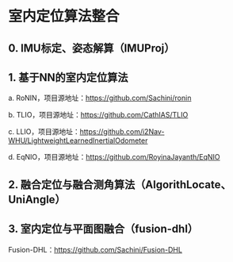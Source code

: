 # 室内定位算法整合

## 0. IMU标定、姿态解算（IMUProj）

## 1. 基于NN的室内定位算法

a. RoNIN，项目源地址：https://github.com/Sachini/ronin 

b. TLIO，项目源地址：https://github.com/CathIAS/TLIO 

c. LLIO，项目源地址：https://github.com/i2Nav-WHU/LightweightLearnedInertialOdometer 

d. EqNIO，项目源地址：https://github.com/RoyinaJayanth/EqNIO 


## 2. 融合定位与融合测角算法（AlgorithLocate、UniAngle）

## 3. 室内定位与平面图融合（fusion-dhl）

Fusion-DHL：https://github.com/Sachini/Fusion-DHL
